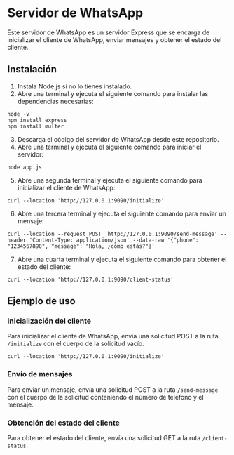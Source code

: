 # Servidor de WhatsApp

Este servidor de WhatsApp es un servidor Express que se encarga de inicializar el cliente de WhatsApp, enviar mensajes y obtener el estado del cliente.

## Instalación

1. Instala Node.js si no lo tienes instalado.
2. Abre una terminal y ejecuta el siguiente comando para instalar las dependencias necesarias:

```
node -v
npm install express
npm install multer
```

3. Descarga el código del servidor de WhatsApp desde este repositorio.
4. Abre una terminal y ejecuta el siguiente comando para iniciar el servidor:

```
node app.js
```

5. Abre una segunda terminal y ejecuta el siguiente comando para inicializar el cliente de WhatsApp:

```
curl --location 'http://127.0.0.1:9090/initialize'
```

6. Abre una tercera terminal y ejecuta el siguiente comando para enviar un mensaje:

```
curl --location --request POST 'http://127.0.0.1:9090/send-message' --header 'Content-Type: application/json' --data-raw '{"phone": "1234567890", "message": "Hola, ¿cómo estás?"}'
```

7. Abre una cuarta terminal y ejecuta el siguiente comando para obtener el estado del cliente:

```
curl --location 'http://127.0.0.1:9090/client-status'
```

## Ejemplo de uso

### Inicialización del cliente

Para inicializar el cliente de WhatsApp, envía una solicitud POST a la ruta `/initialize` con el cuerpo de la solicitud vacío.

```
curl --location 'http://127.0.0.1:9090/initialize'

```

### Envío de mensajes

Para enviar un mensaje, envía una solicitud POST a la ruta `/send-message` con el cuerpo de la solicitud conteniendo el número de teléfono y el mensaje.

### Obtención del estado del cliente

Para obtener el estado del cliente, envía una solicitud GET a la ruta `/client-status`.
